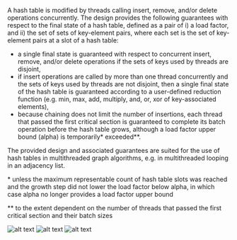 
A hash table is modified by threads calling insert, remove, and/or delete operations concurrently. The design provides the following guarantees with respect to the final state of a hash table, defined as a pair of i) a load factor, and ii) the set of sets of key-element pairs, where each set is the set of key-element pairs at a slot of a hash table:
- a single final state is guaranteed with respect to concurrent insert, remove, and/or delete operations if the sets of keys used by threads are disjoint,
- if insert operations are called by more than one thread concurrently and the sets of keys used by threads are not disjoint, then a single final state of the hash table is guaranteed according to a user-defined reduction function (e.g. min, max, add, multiply, and, or, xor of key-associated elements),
- because chaining does not limit the number of insertions, each thread that passed the first critical section is guaranteed to complete its batch operation before the hash table grows, although a load factor upper bound (alpha) is temporarily* exceeded**.

The provided design and associated guarantees are suited for the use of hash tables in multithreaded graph algorithms, e.g. in multithreaded looping in an adjacency list.

\* unless the maximum representable count of hash table slots was reached and the growth step did not lower the load factor below alpha, in which case alpha no longer provides a load factor upper bound

** to the extent dependent on the number of threads that passed the first critical section and their batch sizes

![alt text](https://github.com/alfin3/graph-algorithms/blob/master/readme/divchn-diag-gate-open.jpg)
![alt text](https://github.com/alfin3/graph-algorithms/blob/master/readme/divchn-diag-gate-closed.jpg)
![alt text](https://github.com/alfin3/graph-algorithms/blob/master/readme/slot-to-lock-chn.jpg)
